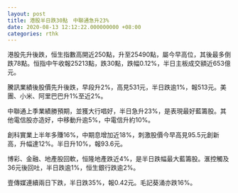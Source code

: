 ```yaml
---
layout: post
title: 港股半日跌30點　中聯通急升23%
date: 2020-08-13 12:12:22.000000000 +08:00
categories: rthk
---
```


港股先升後跌，恒生指數高開近250點，升至25490點，屬今早高位，其後最多倒跌78點。恒指中午收報25213點，跌30點，跌幅0.12%，半日主板成交額近653億元。

騰訊業績後股價先升後跌，早段升2%，高見531元，半日跌逾1%，報513元。美團、小米、阿里巴巴升1%至近2%。

中聯通上季業績勝預期，並獲大行唱好，半日急升23%，是表現最好藍籌股。其他電信股亦造好，中移動升逾5%，中電信升約10%。

創科實業上半年多賺16%，中期息增加近18%，刺激股價今早高見95.5元創新高，升幅達12%。半日升10%，報93.6元。

博彩、金融、地產股回軟，恒隆地產跌近4%，是半日跌幅最大藍籌股。滙控觸及36元後回吐，半日跌逾1%，恒生銀行跌逾2%。

壹傳媒連續兩日下跌，半日跌35%，報0.42元。毛記葵涌亦跌16%。
